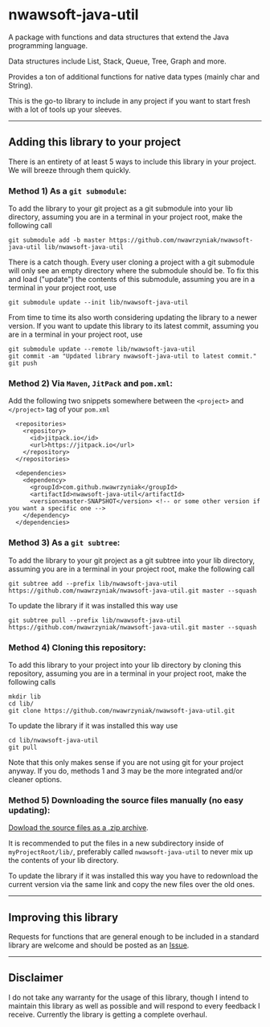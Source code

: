 # nwawsoft-java-util
A package with functions and data structures that extend the Java programming language.

Data structures include List, Stack, Queue, Tree, Graph and more.

Provides a ton of additional functions for native data types (mainly char and String).

This is the go-to library to include in any project if you want to start fresh with a lot of tools up your sleeves.

---
## Adding this library to your project
There is an entirety of at least 5 ways to include this library in your project. We will breeze through them quickly.
### Method 1) As a ```git submodule```:
To add the library to your git project as a git submodule into your lib directory, assuming you are in a terminal in your project root, make the following call
```
git submodule add -b master https://github.com/nwawrzyniak/nwawsoft-java-util lib/nwawsoft-java-util
```
There is a catch though. Every user cloning a project with a git submodule will only see an empty directory where the submodule should be. To fix this and load ("update") the contents of this submodule, assuming you are in a terminal in your project root, use
```
git submodule update --init lib/nwawsoft-java-util
```
From time to time its also worth considering updating the library to a newer version. If you want to update this library to its latest commit, assuming you are in a terminal in your project root, use
```
git submodule update --remote lib/nwawsoft-java-util
git commit -am "Updated library nwawsoft-java-util to latest commit."
git push
```
### Method 2) Via ```Maven```, ```JitPack``` and ```pom.xml```:
Add the following two snippets somewhere between the ```<project>``` and ```</project>``` tag of your ```pom.xml```
```
  <repositories>
    <repository>
      <id>jitpack.io</id>
      <url>https://jitpack.io</url>
    </repository>
  </repositories>
```
```
  <dependencies>
    <dependency>
      <groupId>com.github.nwawrzyniak</groupId>
      <artifactId>nwawsoft-java-util</artifactId>
      <version>master-SNAPSHOT</version> <!-- or some other version if you want a specific one -->
    </dependency>
  </dependencies>
```
### Method 3) As a ```git subtree```:
To add the library to your git project as a git subtree into your lib directory, assuming you are in a terminal in your project root, make the following call
```
git subtree add --prefix lib/nwawsoft-java-util https://github.com/nwawrzyniak/nwawsoft-java-util.git master --squash
```
To update the library if it was installed this way use 
```
git subtree pull --prefix lib/nwawsoft-java-util https://github.com/nwawrzyniak/nwawsoft-java-util.git master --squash
```
### Method 4) Cloning this repository:
To add this library to your project into your lib directory by cloning this repository, assuming you are in a terminal in your project root, make the following calls
```
mkdir lib
cd lib/
git clone https://github.com/nwawrzyniak/nwawsoft-java-util.git
```
To update the library if it was installed this way use 
```
cd lib/nwawsoft-java-util
git pull
```
Note that this only makes sense if you are not using git for your project anyway. If you do, methods 1 and 3 may be the more integrated and/or cleaner options.
### Method 5) Downloading the source files manually (no easy updating):
[Dowload the source files as a .zip archive](https://github.com/nwawrzyniak/nwawsoft-java-util/archive/master.zip).

It is recommended to put the files in a new subdirectory inside of ```myProjectRoot/lib/```, preferably called ```nwawsoft-java-util``` to never mix up the contents of your lib directory.

To update the library if it was installed this way you have to redownload the current version via the same link and copy the new files over the old ones.

---
## Improving this library
Requests for functions that are general enough to be included in a standard library are welcome and should be posted as an [Issue](https://github.com/nwawrzyniak/nwawsoft-java-util/issues).

---
## Disclaimer
I do not take any warranty for the usage of this library, though I intend to maintain this library as well as possible and will respond to every feedback I receive. Currently the library is getting a complete overhaul.
